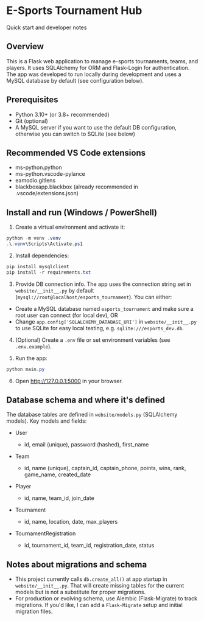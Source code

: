 E-Sports Tournament Hub
=======================

Quick start and developer notes

Overview
--------
This is a Flask web application to manage e-sports tournaments, teams, and players. It uses SQLAlchemy for ORM and Flask-Login for authentication. The app was developed to run locally during development and uses a MySQL database by default (see configuration below).

Prerequisites
-------------
- Python 3.10+ (or 3.8+ recommended)
- Git (optional)
- A MySQL server if you want to use the default DB configuration, otherwise you can switch to SQLite (see below)

Recommended VS Code extensions
-----------------------------
- ms-python.python
- ms-python.vscode-pylance
- eamodio.gitlens
- blackboxapp.blackbox (already recommended in .vscode/extensions.json)

Install and run (Windows / PowerShell)
-------------------------------------
1. Create a virtual environment and activate it:

```powershell
python -m venv .venv
.\.venv\Scripts\Activate.ps1
```

2. Install dependencies:

```powershell
pip install mysqlclient
pip install -r requirements.txt
```

3. Provide DB connection info. The app uses the connection string set in `website/__init__.py` by default (`mysql://root@localhost/esports_tournament`). You can either:

- Create a MySQL database named `esports_tournament` and make sure a root user can connect (for local dev), OR
- Change `app.config['SQLALCHEMY_DATABASE_URI']` in `website/__init__.py` to use SQLite for easy local testing, e.g. `sqlite:///esports_dev.db`.

4. (Optional) Create a `.env` file or set environment variables (see `.env.example`).

5. Run the app:

```powershell
python main.py
```

6. Open http://127.0.0.1:5000 in your browser.

Database schema and where it's defined
-------------------------------------
The database tables are defined in `website/models.py` (SQLAlchemy models). Key models and fields:

- User
  - id, email (unique), password (hashed), first_name

- Team
  - id, name (unique), captain_id, captain_phone, points, wins, rank, game_name, created_date

- Player
  - id, name, team_id, join_date

- Tournament
  - id, name, location, date, max_players

- TournamentRegistration
  - id, tournament_id, team_id, registration_date, status

Notes about migrations and schema
---------------------------------
- This project currently calls `db.create_all()` at app startup in `website/__init__.py`. That will create missing tables for the current models but is not a substitute for proper migrations.
- For production or evolving schema, use Alembic (Flask-Migrate) to track migrations. If you'd like, I can add a `Flask-Migrate` setup and initial migration files.


